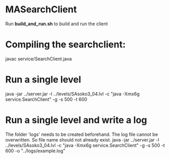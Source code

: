 # MASearchClient
Run **build_and_run.sh** to build and run the client

# Compiling the searchclient:
javac service/SearchClient.java

# Run a single level
java -jar ../server.jar -l ../levels/SAsoko3_04.lvl -c "java -Xmx6g service.SearchClient" -g -s 500 -t 600  

# Run a single level and write a log
The folder 'logs' needs to be created beforehand.
The log file cannot be overwritten. So file name should not already exist.
java -jar ../server.jar -l ../levels/SAsoko3_04.lvl -c "java -Xmx6g service.SearchClient" -g -s 500 -t 600 -o "../logs/example.log"


